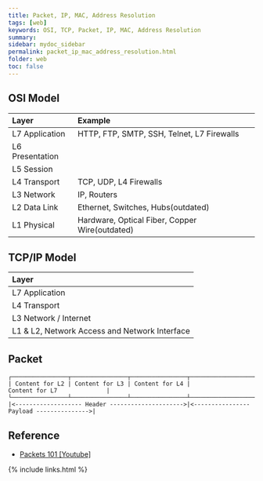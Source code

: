 ```yaml
---
title: Packet, IP, MAC, Address Resolution
tags: [web]
keywords: OSI, TCP, Packet, IP, MAC, Address Resolution
summary:
sidebar: mydoc_sidebar
permalink: packet_ip_mac_address_resolution.html
folder: web
toc: false
---
```


## OSI Model
| Layer | Example |
|:----|:----|
| L7 Application | HTTP, FTP, SMTP, SSH, Telnet, L7 Firewalls
| L6 Presentation | 
| L5 Session |
| L4 Transport | TCP, UDP, L4 Firewalls
| L3 Network | IP, Routers
| L2 Data Link | Ethernet, Switches, Hubs(outdated)
| L1 Physical | Hardware, Optical Fiber, Copper Wire(outdated)

## TCP/IP Model
| Layer |
|:----|
| L7 Application
| L4 Transport
| L3 Network / Internet
| L1 & L2, Network Access and Network Interface



## Packet
```
┌────────────────┬────────────────┬────────────────┬──────────────────────────────────────────┐
| Content for L2 | Content for L3 | Content for L4 |              Content for L7              |
└────────────────┴────────────────┴────────────────┴──────────────────────────────────────────┘
|<------------------- Header --------------------->|<---------------- Payload --------------->|

```




## Reference

* [Packets 101 [Youtube]](https://www.youtube.com/watch?v=4o3trxRk8Wg)

{% include links.html %}
